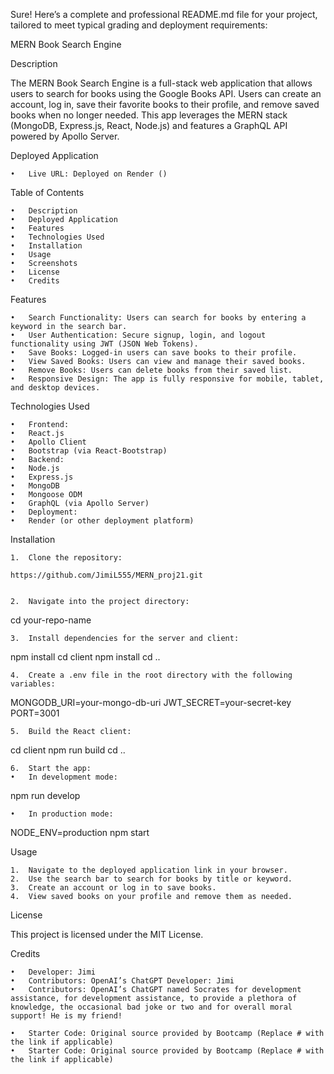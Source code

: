 Sure! Here’s a complete and professional README.md file for your project, tailored to meet typical grading and deployment requirements:

MERN Book Search Engine

Description

The MERN Book Search Engine is a full-stack web application that allows users to search for books using the Google Books API. Users can create an account, log in, save their favorite books to their profile, and remove saved books when no longer needed. This app leverages the MERN stack (MongoDB, Express.js, React, Node.js) and features a GraphQL API powered by Apollo Server.

Deployed Application

	•	Live URL: Deployed on Render ()

Table of Contents

	•	Description
	•	Deployed Application
	•	Features
	•	Technologies Used
	•	Installation
	•	Usage
	•	Screenshots
	•	License
	•	Credits

Features

	•	Search Functionality: Users can search for books by entering a keyword in the search bar.
	•	User Authentication: Secure signup, login, and logout functionality using JWT (JSON Web Tokens).
	•	Save Books: Logged-in users can save books to their profile.
	•	View Saved Books: Users can view and manage their saved books.
	•	Remove Books: Users can delete books from their saved list.
	•	Responsive Design: The app is fully responsive for mobile, tablet, and desktop devices.

Technologies Used

	•	Frontend:
	•	React.js
	•	Apollo Client
	•	Bootstrap (via React-Bootstrap)
	•	Backend:
	•	Node.js
	•	Express.js
	•	MongoDB
	•	Mongoose ODM
	•	GraphQL (via Apollo Server)
	•	Deployment:
	•	Render (or other deployment platform)

Installation

	1.	Clone the repository: 

    https://github.com/JimiL555/MERN_proj21.git


	2.	Navigate into the project directory:

cd your-repo-name


	3.	Install dependencies for the server and client:

npm install
cd client
npm install
cd ..


	4.	Create a .env file in the root directory with the following variables:

MONGODB_URI=your-mongo-db-uri
JWT_SECRET=your-secret-key
PORT=3001


	5.	Build the React client:

cd client
npm run build
cd ..


	6.	Start the app:
	•	In development mode:

npm run develop


	•	In production mode:

NODE_ENV=production npm start



Usage

	1.	Navigate to the deployed application link in your browser.
	2.	Use the search bar to search for books by title or keyword.
	3.	Create an account or log in to save books.
	4.	View saved books on your profile and remove them as needed.


License

This project is licensed under the MIT License.

Credits

	•	Developer: Jimi
	•	Contributors: OpenAI’s ChatGPT Developer: Jimi
	•	Contributors: OpenAI’s ChatGPT named Socrates for development assistance, for development assistance, to provide a plethora of knowledge, the occasional bad joke or two and for overall moral support! He is my friend!
	
    •	Starter Code: Original source provided by Bootcamp (Replace # with the link if applicable)
	•	Starter Code: Original source provided by Bootcamp (Replace # with the link if applicable)

